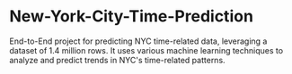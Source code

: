 # New-York-City-Time-Prediction
 End-to-End project for predicting NYC time-related data, leveraging a dataset of 1.4 million rows. It uses various machine learning techniques to analyze and predict trends in NYC's time-related patterns.
